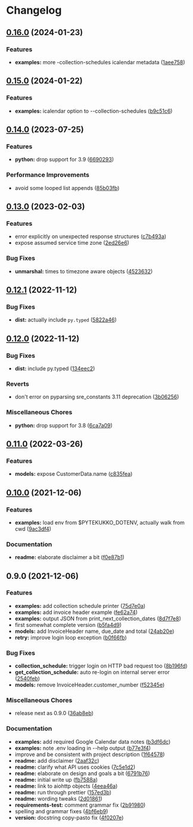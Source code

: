 # Changelog

## [0.16.0](https://github.com/scop/pytekukko/compare/v0.15.0...v0.16.0) (2024-01-23)


### Features

* **examples:** more -collection-schedules icalendar metadata ([1aee758](https://github.com/scop/pytekukko/commit/1aee758181a4dd1d5e469ef0c9a782d63547fdce))

## [0.15.0](https://github.com/scop/pytekukko/compare/v0.14.0...v0.15.0) (2024-01-22)


### Features

* **examples:** icalendar option to --collection-schedules ([b9c51c6](https://github.com/scop/pytekukko/commit/b9c51c69b8a39489a673f9e1695899c1194ee6e8))

## [0.14.0](https://github.com/scop/pytekukko/compare/v0.13.0...v0.14.0) (2023-07-25)


### Features

* **python:** drop support for 3.9 ([6690293](https://github.com/scop/pytekukko/commit/669029352c047f726158388232d601f3ab564b47))


### Performance Improvements

* avoid some looped list appends ([85b03fb](https://github.com/scop/pytekukko/commit/85b03fb07ea9d8e420f3f6cd48513f6fc183affc))

## [0.13.0](https://github.com/scop/pytekukko/compare/v0.12.1...v0.13.0) (2023-02-03)


### Features

* error explicitly on unexpected response structures ([c7b493a](https://github.com/scop/pytekukko/commit/c7b493a37f4bcb6dda2d244691d6ee9feef06ec3))
* expose assumed service time zone ([2ed26e6](https://github.com/scop/pytekukko/commit/2ed26e6cf554278243438554fb8e3a994abd5c91))


### Bug Fixes

* **unmarshal:** times to timezone aware objects ([4523632](https://github.com/scop/pytekukko/commit/4523632ba0a7bd4b9f242b3b74d4255d90a428c9))

## [0.12.1](https://github.com/scop/pytekukko/compare/v0.12.0...v0.12.1) (2022-11-12)


### Bug Fixes

* **dist:** actually include `py.typed` ([5822a46](https://github.com/scop/pytekukko/commit/5822a4614c1b9ad2a13c5727a66cc971e709ae76))

## [0.12.0](https://github.com/scop/pytekukko/compare/v0.11.0...v0.12.0) (2022-11-12)


### Bug Fixes

* **dist:** include py.typed ([134eec2](https://github.com/scop/pytekukko/commit/134eec2b9990d06f24ab8af42f6372e55ecd9b73))


### Reverts

* don't error on pyparsing sre_constants 3.11 deprecation ([3b06256](https://github.com/scop/pytekukko/commit/3b06256602014fcbfbd343a5db6b644fdcc09a33))


### Miscellaneous Chores

* **python:** drop support for 3.8 ([6ca7a09](https://github.com/scop/pytekukko/commit/6ca7a098b0f04e36a6ba421c9bd9309d03fc4616))

## [0.11.0](https://github.com/scop/pytekukko/compare/v0.10.0...v0.11.0) (2022-03-26)


### Features

* **models:** expose CustomerData.name ([c835fea](https://github.com/scop/pytekukko/commit/c835fea47a580c38f2eeb3d070369b98e57a7854))

## [0.10.0](https://www.github.com/scop/pytekukko/compare/v0.9.0...v0.10.0) (2021-12-06)


### Features

* **examples:** load env from $PYTEKUKKO_DOTENV, actually walk from cwd ([9ac3df4](https://www.github.com/scop/pytekukko/commit/9ac3df45d14ebd25b0037debb7070b08a6b4889a))


### Documentation

* **readme:** elaborate disclaimer a bit ([f0e87b1](https://www.github.com/scop/pytekukko/commit/f0e87b16737d1cbbcf25dc7e527223ed87921261))

## 0.9.0 (2021-12-06)


### Features

* **examples:** add collection schedule printer ([75d7e0a](https://www.github.com/scop/pytekukko/commit/75d7e0a10f6b9589ca093d2e0354c1b541df59ee))
* **examples:** add invoice header example ([fe62a74](https://www.github.com/scop/pytekukko/commit/fe62a748d3ac219460f1e146762fca6b169cc0c2))
* **examples:** output JSON from print_next_collection_dates ([8d7f7e8](https://www.github.com/scop/pytekukko/commit/8d7f7e83325db0bf74302bcb0d0c2ab45363e3a4))
* first somewhat complete version ([b5fa4d9](https://www.github.com/scop/pytekukko/commit/b5fa4d9105044f9159e9b6b517a3dc52575cd523))
* **models:** add InvoiceHeader name, due_date and total ([24ab20e](https://www.github.com/scop/pytekukko/commit/24ab20e87ed5f81ee18b414f52319ce9631f3113))
* **retry:** improve login loop exception ([b0f66fb](https://www.github.com/scop/pytekukko/commit/b0f66fb98ff9d01a5607792cc756fe563e0796b9))


### Bug Fixes

* **collection_schedule:** trigger login on HTTP bad request too ([8b196fd](https://www.github.com/scop/pytekukko/commit/8b196fd5a4b411ec1ac349fc04c39fefb68daea3))
* **get_collection_schedule:** auto re-login on internal server error ([2540feb](https://www.github.com/scop/pytekukko/commit/2540feb2b535d0595f317e82bf1a0a599b936da6))
* **models:** remove InvoiceHeader.customer_number ([f52345e](https://www.github.com/scop/pytekukko/commit/f52345e191d0ff95b150e844936fc9b474fbd45d))


### Miscellaneous Chores

* release next as 0.9.0 ([36ab8eb](https://www.github.com/scop/pytekukko/commit/36ab8ebfc9325f25146c1402ed555a6f7c811a78))


### Documentation

* **examples:** add required Google Calendar data notes ([b3df6dc](https://www.github.com/scop/pytekukko/commit/b3df6dcec13ce4448680003ffdb24f2f3bf756e4))
* **examples:** note .env loading in --help output ([b77e3f4](https://www.github.com/scop/pytekukko/commit/b77e3f4ce7a7a14e69191a40c7ed82d721a3c969))
* improve and be consistent with project description ([1f64578](https://www.github.com/scop/pytekukko/commit/1f6457834755989e3eac855e5739778d4bfe2145))
* **readme:** add disclaimer ([2aaf32c](https://www.github.com/scop/pytekukko/commit/2aaf32c33d3fcb855524183760314e9ed2662222))
* **readme:** clarify what API uses cookies ([7c5e1d2](https://www.github.com/scop/pytekukko/commit/7c5e1d27905cb3f31357cdad99408d8b3636dc2f))
* **readme:** elaborate on design and goals a bit ([6791b76](https://www.github.com/scop/pytekukko/commit/6791b76cfaee3a499b9021337f98edb257715ae5))
* **readme:** initial write up ([fb7588a](https://www.github.com/scop/pytekukko/commit/fb7588aa0a52f7c8c5464bcbeece7ae1a46adfc3))
* **readme:** link to aiohttp objects ([4eea46a](https://www.github.com/scop/pytekukko/commit/4eea46ac44e1afa7257f3ad38de4c4d6caf32844))
* **readme:** run through prettier ([157ed3b](https://www.github.com/scop/pytekukko/commit/157ed3b51bc874936e9588a17ee6ad20153595eb))
* **readme:** wording tweaks ([2d01861](https://www.github.com/scop/pytekukko/commit/2d01861a01faabef758ec102e19b5670f2665b42))
* **requirements-test:** comment grammar fix ([2b91980](https://www.github.com/scop/pytekukko/commit/2b91980bd9c1642b1fcbab0cca778ebc10dc8375))
* spelling and grammar fixes ([4bf6eb9](https://www.github.com/scop/pytekukko/commit/4bf6eb9207d9f0ddfdf12a482ea4066882a64537))
* **version:** docstring copy-pasto fix ([4f0207e](https://www.github.com/scop/pytekukko/commit/4f0207ec417b47e5ba55898653bd3e1085e036d8))
